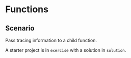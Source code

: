 # Functions

## Scenario

Pass tracing information to a child function.

A starter project is in `exercise` with a solution in `solution`.
